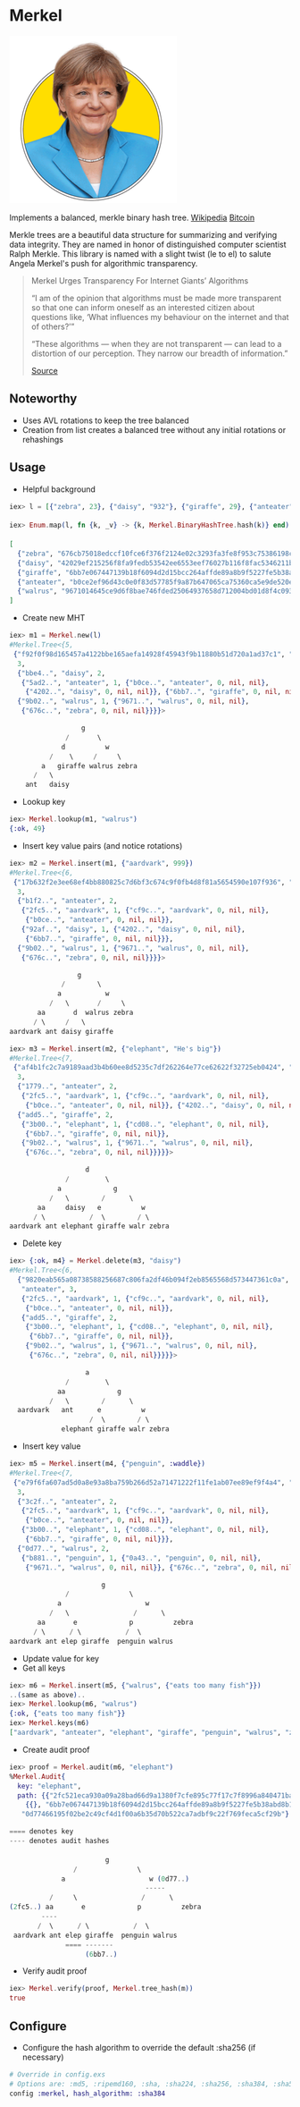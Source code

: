 Merkel
==========
![Logo](https://raw.githubusercontent.com/brpandey/merkel/master/priv/images/merkel.png)

Implements a balanced, merkle binary hash tree. [Wikipedia](https://en.wikipedia.org/wiki/Merkle_tree) [Bitcoin](http://chimera.labs.oreilly.com/books/1234000001802/ch07.html#merkle_trees)

Merkle trees are a beautiful data structure for summarizing and verifying data integrity.
They are named in honor of distinguished computer scientist Ralph Merkle. This library is named
with a slight twist (le to el) to salute Angela Merkel's push for algorithmic transparency.

> Merkel Urges Transparency For Internet Giants’ Algorithms
>
> “I am of the opinion that algorithms must be made more transparent so that one 
> can inform oneself as an interested citizen about questions like, ‘What influences my 
> behaviour on the internet and that of others?’” 
>
> “These algorithms — when they are not transparent — can lead to a distortion of our perception. 
> They narrow our breadth of information.”
>> 
> [Source](http://www.newsmediauk.org/Latest/merkel-calls-for-transparency-of-internet-giants-algorithms)

## Noteworthy

* Uses AVL rotations to keep the tree balanced
* Creation from list creates a balanced tree without any initial rotations or rehashings

## Usage

* Helpful background

```elixir
iex> l = [{"zebra", 23}, {"daisy", "932"}, {"giraffe", 29}, {"anteater", "12"}, {"walrus", 49}]

iex> Enum.map(l, fn {k, _v} -> {k, Merkel.BinaryHashTree.hash(k)} end)

[
  {"zebra", "676cb75018edccf10fce6f376f2124e02c3293fa3fe8f953c75386198c714514"},
  {"daisy", "42029ef215256f8fa9fedb53542ee6553eef76027b116f8fac5346211b1e473c"},
  {"giraffe", "6bb7e067447139b18f6094d2d15bcc264affde89a8b9f5227fe5b38abd8b19d7"},
  {"anteater", "b0ce2ef96d43c0e0f83d57785f9a87b647065ca75360ca5e9de520e7f690c3f9"},
  {"walrus", "9671014645ce9d6f8bae746fded25064937658d712004bd01d8f4c093c387bf3"}
]
```

* Create new MHT

```elixir
iex> m1 = Merkel.new(l)
#Merkel.Tree<{5,
 {"f92f0f98d165457a4122bbe165aefa14928f45943f9b11880b51d720a1ad37c1", "giraffe",
  3,
  {"bbe4..", "daisy", 2,
   {"5ad2..", "anteater", 1, {"b0ce..", "anteater", 0, nil, nil},
    {"4202..", "daisy", 0, nil, nil}}, {"6bb7..", "giraffe", 0, nil, nil}},
  {"9b02..", "walrus", 1, {"9671..", "walrus", 0, nil, nil},
   {"676c..", "zebra", 0, nil, nil}}}}>
```

```elixir
                  g
              /       \
             d          w
          /    \     /     \
        a   giraffe walrus zebra
      /   \
    ant   daisy
```

* Lookup key

```elixir
iex> Merkel.lookup(m1, "walrus")
{:ok, 49}
```

* Insert key value pairs (and notice rotations)

```elixir
iex> m2 = Merkel.insert(m1, {"aardvark", 999})
#Merkel.Tree<{6,
 {"17b632f2e3ee68ef4bb880825c7d6bf3c674c9f0fb4d8f81a5654590e107f936", "giraffe",
  3,
  {"b1f2..", "anteater", 2,
   {"2fc5..", "aardvark", 1, {"cf9c..", "aardvark", 0, nil, nil},
    {"b0ce..", "anteater", 0, nil, nil}},
   {"92af..", "daisy", 1, {"4202..", "daisy", 0, nil, nil},
    {"6bb7..", "giraffe", 0, nil, nil}}},
  {"9b02..", "walrus", 1, {"9671..", "walrus", 0, nil, nil},
   {"676c..", "zebra", 0, nil, nil}}}}>
```

```elixir
                 g
             /        \
            a           w
          /   \       /     \
       aa       d  walrus zebra
      / \     /   \
aardvark ant daisy giraffe
```

```elixir
iex> m3 = Merkel.insert(m2, {"elephant", "He's big"})
#Merkel.Tree<{7,
 {"af4b1fc2c7a9189aad3b4b60ee8d5235c7df262264e77ce62622f32725eb0424", "daisy",
  3,
  {"1779..", "anteater", 2,
   {"2fc5..", "aardvark", 1, {"cf9c..", "aardvark", 0, nil, nil},
    {"b0ce..", "anteater", 0, nil, nil}}, {"4202..", "daisy", 0, nil, nil}},
  {"add5..", "giraffe", 2,
   {"3b00..", "elephant", 1, {"cd08..", "elephant", 0, nil, nil},
    {"6bb7..", "giraffe", 0, nil, nil}},
   {"9b02..", "walrus", 1, {"9671..", "walrus", 0, nil, nil},
    {"676c..", "zebra", 0, nil, nil}}}}}>
```

```elixir
                   d
              /         \
            a             g
          /   \        /      \
       aa     daisy   e          w
      / \           /  \        / \
aardvark ant elephant giraffe walr zebra
```

* Delete key

```elixir
iex> {:ok, m4} = Merkel.delete(m3, "daisy")
#Merkel.Tree<{6,
  {"9820eab565a08738588256687c806fa2df46b094f2eb8565568d573447361c0a",
   "anteater", 3,
   {"2fc5..", "aardvark", 1, {"cf9c..", "aardvark", 0, nil, nil},
    {"b0ce..", "anteater", 0, nil, nil}},
   {"add5..", "giraffe", 2,
    {"3b00..", "elephant", 1, {"cd08..", "elephant", 0, nil, nil},
     {"6bb7..", "giraffe", 0, nil, nil}},
    {"9b02..", "walrus", 1, {"9671..", "walrus", 0, nil, nil},
     {"676c..", "zebra", 0, nil, nil}}}}}>
```

```elixir
                   a
              /         \
            aa             g
          /   \        /      \
  aardvark   ant      e          w
                    /  \        / \
             elephant giraffe walr zebra
```

* Insert key value

```elixir
iex> m5 = Merkel.insert(m4, {"penguin", :waddle})
#Merkel.Tree<{7,
 {"e79f6fa607ad5d0a8e93a8ba759b266d52a71471222f11fe1ab07ee89ef9f4a4", "giraffe",
  3,
  {"3c2f..", "anteater", 2,
   {"2fc5..", "aardvark", 1, {"cf9c..", "aardvark", 0, nil, nil},
    {"b0ce..", "anteater", 0, nil, nil}},
   {"3b00..", "elephant", 1, {"cd08..", "elephant", 0, nil, nil},
    {"6bb7..", "giraffe", 0, nil, nil}}},
  {"0d77..", "walrus", 2,
   {"b881..", "penguin", 1, {"0a43..", "penguin", 0, nil, nil},
    {"9671..", "walrus", 0, nil, nil}}, {"676c..", "zebra", 0, nil, nil}}}}>
```

```elixir
                       g
              /               \
            a                     w
          /   \                /      \
       aa       e             p          zebra
      / \      / \           /  \       
aardvark ant elep giraffe  penguin walrus
```

* Update value for key
* Get all keys

```elixir
iex> m6 = Merkel.insert(m5, {"walrus", {"eats too many fish"}})
..(same as above)..
iex> Merkel.lookup(m6, "walrus")
{:ok, {"eats too many fish"}}
iex> Merkel.keys(m6)
["aardvark", "anteater", "elephant", "giraffe", "penguin", "walrus", "zebra"]
```

* Create audit proof

```elixir
iex> proof = Merkel.audit(m6, "elephant")
%Merkel.Audit{
  key: "elephant",
  path: {{"2fc521eca930a09a28bad66d9a1380f7cfe895c77f17c7f8996a840471ba857d",
    {{}, "6bb7e067447139b18f6094d2d15bcc264affde89a8b9f5227fe5b38abd8b19d7"}},
   "0d77466195f02be2c49cf4d1f00a6b35d70b522ca7adbf9c22f769feca5cf29b"}
```

```elixir
==== denotes key
---- denotes audit hashes

                        g
                /               \
             a                     w (0d77..)
                                  -----
          /     \                /      \
(2fc5..) aa       e             p          zebra
        ----
       /  \      / \           /  \       
 aardvark ant elep giraffe  penguin walrus
              ==== -------
                   (6bb7..)
```

* Verify audit proof

```elixir
iex> Merkel.verify(proof, Merkel.tree_hash(m))
true
```

## Configure

* Configure the hash algorithm to override the default :sha256 (if necessary)

```elixir
# Override in config.exs
# Options are: :md5, :ripemd160, :sha, :sha224, :sha256, :sha384, :sha512
config :merkel, hash_algorithm: :sha384
```
